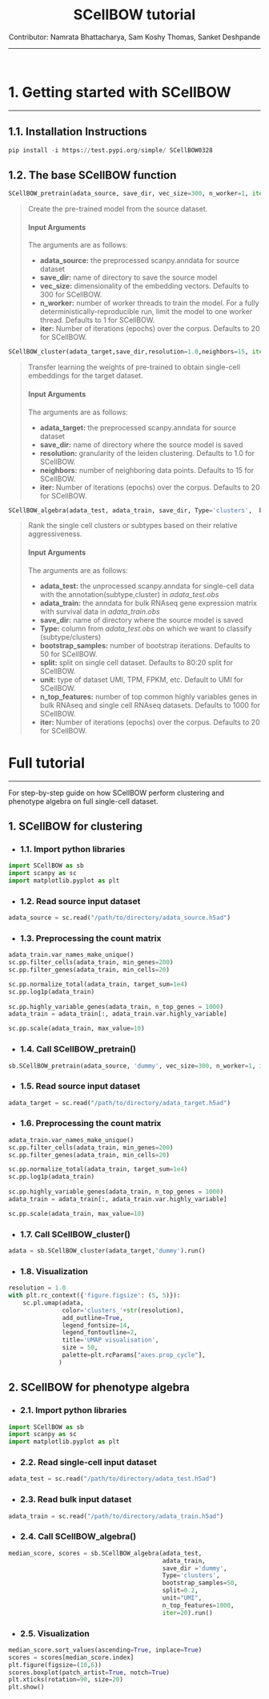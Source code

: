 <center><h1>SCellBOW tutorial </h1></center>
<center> Contributor: Namrata Bhattacharya, Sam Koshy Thomas, Sanket Deshpande</center>
<hr>
<br>
 
 

# 1. Getting started with SCellBOW
<hr>

## 1.1. Installation Instructions


```python
pip install -i https://test.pypi.org/simple/ SCellBOW0328
```

## 1.2. The base SCellBOW function


```python
SCellBOW_pretrain(adata_source, save_dir, vec_size=300, n_worker=1, iter=20)
```

> Create the pre-trained model from the source dataset.
> #### Input Arguments
> The arguments are as follows:
> - **adata_source:**  the preprocessed scanpy.anndata for source dataset
> - **save_dir:** name of directory to save the source model
> - **vec_size:** dimensionality of the embedding vectors. Defaults to 300 for SCellBOW. 
> - **n_worker:** number of worker threads to train the model. For a fully deterministically-reproducible run, limit the model to one worker thread. Defaults to 1 for SCellBOW. 
> - **iter:** Number of iterations (epochs) over the corpus. Defaults to 20 for SCellBOW.



```python
SCellBOW_cluster(adata_target,save_dir,resolution=1.0,neighbors=15, iter=20,).run()
```

> Transfer learning the weights of pre-trained to obtain single-cell embeddings for the target dataset. 
> #### Input Arguments
> The arguments are as follows:
> - **adata_target:**  the preprocessed scanpy.anndata for source dataset
> - **save_dir:** name of directory where the source model is saved
> - **resolution:** granularity of the leiden clustering. Defaults to 1.0 for SCellBOW. 
> - **neighbors:** number of neighboring data points. Defaults to 15 for SCellBOW. 
> - **iter:** Number of iterations (epochs) over the corpus. Defaults to 20 for SCellBOW.


```python
SCellBOW_algebra(adata_test, adata_train, save_dir, Type='clusters',  bootstrap_samples=50, split=0.2, unit="UMI", n_top_features=1000, iter=20).run()
```

> Rank the single cell clusters or subtypes based on their relative aggressiveness.
> #### Input Arguments
> The arguments are as follows:
> - **adata_test:**  the unprocessed scanpy.anndata for single-cell data with the annotation(subtype,cluster) in *adata_test.obs*
> - **adata_train:**  the anndata for bulk RNAseq gene expression matrix with survival data in *adata_train.obs*
> - **save_dir:** name of directory where the source model is saved
> - **Type:** column from *adata_test.obs* on which we want to classify (subtype/clusters)
> - **bootstrap_samples:** number of bootstrap iterations. Defaults to 50 for SCellBOW. 
> - **split:** split on single cell dataset. Defaults to 80:20 split for SCellBOW.
> - **unit:** type of dataset UMI, TPM, FPKM, etc. Default to UMI for SCellBOW. 
> - **n_top_features:** number of top common highly variables genes in bulk RNAseq and single cell RNAseq datasets. Defaults to 1000 for SCellBOW.
> - **iter:** Number of iterations (epochs) over the corpus. Defaults to 20 for SCellBOW.

# Full tutorial
<hr>

For step-by-step guide on how SCellBOW perform clustering and phenotype algebra on full single-cell dataset.

## 1.  SCellBOW for clustering

* ### 1.1. Import python libraries


```python
import SCellBOW as sb
import scanpy as sc
import matplotlib.pyplot as plt
```

- ###  1.2. Read source input dataset


```python
adata_source = sc.read("/path/to/directory/adata_source.h5ad")
```

- ###  1.3. Preprocessing the count matrix


```python
adata_train.var_names_make_unique()
sc.pp.filter_cells(adata_train, min_genes=200)
sc.pp.filter_genes(adata_train, min_cells=20)

sc.pp.normalize_total(adata_train, target_sum=1e4)
sc.pp.log1p(adata_train)
    
sc.pp.highly_variable_genes(adata_train, n_top_genes = 1000)
adata_train = adata_train[:, adata_train.var.highly_variable]

sc.pp.scale(adata_train, max_value=10)
```

- ###  1.4. Call SCellBOW_pretrain()


```python
sb.SCellBOW_pretrain(adata_source, 'dummy', vec_size=300, n_worker=1, iter=20)
```

- ### 1.5. Read source input dataset


```python
adata_target = sc.read("/path/to/directory/adata_target.h5ad")
```

- ###  1.6. Preprocessing the count matrix


```python
adata_train.var_names_make_unique()
sc.pp.filter_cells(adata_train, min_genes=200)
sc.pp.filter_genes(adata_train, min_cells=20)

sc.pp.normalize_total(adata_train, target_sum=1e4)
sc.pp.log1p(adata_train)
    
sc.pp.highly_variable_genes(adata_train, n_top_genes = 1000)
adata_train = adata_train[:, adata_train.var.highly_variable]

sc.pp.scale(adata_train, max_value=10)
```

- ### 1.7. Call SCellBOW_cluster()


```python
adata = sb.SCellBOW_cluster(adata_target,'dummy').run()
```

- ### 1.8. Visualization


```python
resolution = 1.0
with plt.rc_context({'figure.figsize': (5, 5)}):
    sc.pl.umap(adata, 
               color='clusters_'+str(resolution), 
               add_outline=True, 
               legend_fontsize=14, 
               legend_fontoutline=2,
               title='UMAP visualisation', 
               size = 50,
               palette=plt.rcParams["axes.prop_cycle"],
              )
```

##  2. SCellBOW for phenotype algebra

- ### 2.1. Import python libraries


```python
import SCellBOW as sb
import scanpy as sc
import matplotlib.pyplot as plt
```

- ### 2.2. Read single-cell input dataset


```python
adata_test = sc.read("/path/to/directory/adata_test.h5ad")
```

- ### 2.3. Read bulk input dataset


```python
adata_train = sc.read("/path/to/directory/adata_train.h5ad")
```

- ### 2.4. Call SCellBOW_algebra() 


```python
median_score, scores = sb.SCellBOW_algebra(adata_test,
                                           adata_train,
                                           save_dir ='dummy', 
                                           Type='clusters',  
                                           bootstrap_samples=50, 
                                           split=0.2, 
                                           unit="UMI", 
                                           n_top_features=1000, 
                                           iter=20).run()
```

- ### 2.5. Visualization


```python
median_score.sort_values(ascending=True, inplace=True)
scores = scores[median_score.index]
plt.figure(figsize=(10,6))
scores.boxplot(patch_artist=True, notch=True)
plt.xticks(rotation=90, size=20)
plt.show()
```

